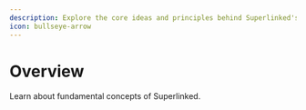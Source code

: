 ```yaml
---
description: Explore the core ideas and principles behind Superlinked's functionality..
icon: bullseye-arrow
---
```


# Overview

Learn about fundamental concepts of Superlinked.